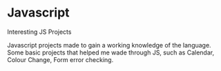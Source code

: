 # Javascript
Interesting JS Projects

Javascript projects made to gain a working knowledge of the language. Some basic projects that helped me wade through JS, such as Calendar, Colour Change, Form error checking.
